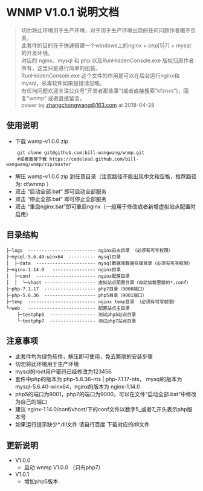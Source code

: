 # WNMP V1.0.1 说明文档
> 切勿将此环境用于生产环境，对于用于生产环境出现的任何问题作者概不负责。   
> 此套件的目的在于快速搭建一个windows上的nginx + php[5|7] + mysql 的开发环境。  
> 对应的 nginx、mysql 和 php 以及RunHiddenConsole.exe 版权归原作者所有，这里只是进行简单的组装。   
> RunHiddenConsole.exe 这个文件的作用是可以在后台运行nginx和mysql，杀毒软件如果报错请忽略。   
> 有任何问题欢迎关注公众号“开发者那些事”(或者直接搜索“kfznxs”)，回复“wnmp” 或者直接留言。    
> power by zhangchongwang@163.com at 2018-04-28 

## 使用说明
- 下载 wamp-v1.0.0.zip
```
	git clone git@github.com:bill-wangwang/wnmp.git 
	#或者直接下载 https://codeload.github.com/bill-wangwang/wnmp/zip/master
```
- 解压 wamp-v1.0.0.zip 到任意目录（注意路径不能出现中文和空格，推荐路径为:  d:\wnmp ）
- 双击 “启动全部.bat” 即可启动全部服务
- 双击 “停止全部.bat” 即可停止全部服务
- 双击 “重启nginx.bat”即可重启nginx（一般用于修改或者新增虚拟站点配置时启用）
## 目录结构
```
├─logs  ------------------------- nginx日志目录 （必须有可写权限）
├─mysql-5.6.40-winx64  ---------- mysql目录
│  ├─data  ---------------------- mysql数据库数据存储目录（必须有可写权限）
├─nginx-1.14.0   ---------------- nginx目录
│  ├─conf  ---------------------- nginx配置目录
│  │  └─vhost ------------------- 虚拟站点配置目录（自动加载里面的*.conf）
├─php-7.1.17  ------------------- php7目录（9000端口）
├─php-5.6.36  ------------------- php5目录（9001端口）
├─temp  ------------------------- nginx temp目录 （必须有可写权限）
└─web   ------------------------- 配置站点主目录
    ├─testphp5  ----------------- 测试php5站点目录
    └─testphp7  ----------------- 测试php7站点目录
```

## 注意事项
- 此套件均为绿色软件，解压即可使用，免去繁琐的安装步骤
- 切勿将此环境用于生产环境
- mysql的root用户密码已经修改为123456
- 套件中php的版本为 php-5.6.36-nts | php-7.1.17-nts， mysql的版本为 mysql-5.6.40-winx64，nginx的版本为 nginx-1.14.0
- php5的端口为9001，php7的端口为9000，可以在文件“启动全部.bat”中修改为自己的端口
- 建议 nginx-1.14.0/conf/vhost/下的conf文件以数字5_或者7_开头表示php版本号
- 如果运行提示缺少*.dll文件 请自行百度 下载对应的dll文件
## 更新说明
- V1.0.0
	- 启动 wnmp V1.0.0 （只有php7）
- V1.0.1
	- 增加php5版本